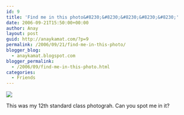 ```yaml
---
id: 9
title: 'Find me in this photo&#8230;&#8230;&#8230;&#8230;&#8230;'
date: 2006-09-21T15:50:00+00:00
author: Anay
layout: post
guid: http://anaykamat.com/?p=9
permalink: /2006/09/21/find-me-in-this-photo/
blogger_blog:
  - anaykamat.blogspot.com
blogger_permalink:
  - /2006/09/find-me-in-this-photo.html
categories:
  - Friends
---
```

[<img src="http://photos1.blogger.com/blogger/3274/2131/320/23385664.0.jpg" style="display:block;text-align:center;cursor:pointer;margin:0 auto 10px;" border="0" />](http://photos1.blogger.com/blogger/3274/2131/1600/23385664.0.jpg)

This was my 12th standard class photograh. Can you spot me in it?